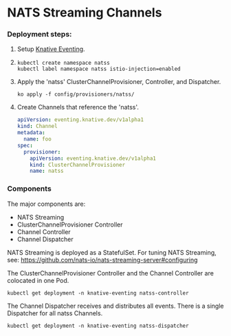 # NATS Streaming Channels


### Deployment steps:

1. Setup [Knative Eventing](../../../DEVELOPMENT.md).
1. ```sbtshell
   kubectl create namespace natss
   kubectl label namespace natss istio-injection=enabled
   ``` 
1. Apply the 'natss' ClusterChannelProvisioner, Controller, and Dispatcher.
     ```shell
     ko apply -f config/provisioners/natss/
     ````
1. Create Channels that reference the 'natss'.

    ```yaml
    apiVersion: eventing.knative.dev/v1alpha1
    kind: Channel
    metadata:
      name: foo
    spec:
      provisioner:
        apiVersion: eventing.knative.dev/v1alpha1
        kind: ClusterChannelProvisioner
        name: natss
    ```

### Components

The major components are:
* NATS Streaming
* ClusterChannelProvisioner Controller
* Channel Controller
* Channel Dispatcher

NATS Streaming is deployed as a StatefulSet. 
For tuning NATS Streaming, see:
https://github.com/nats-io/nats-streaming-server#configuring

The ClusterChannelProvisioner Controller and the Channel Controller are colocated in one Pod.
```shell
kubectl get deployment -n knative-eventing natss-controller
```

The Channel Dispatcher receives and distributes all events. There is a single Dispatcher for all
natss Channels.
```shell
kubectl get deployment -n knative-eventing natss-dispatcher
```


